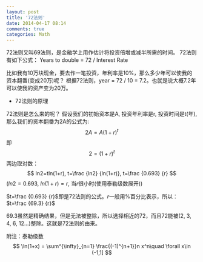 ```yaml
---
layout: post
title: '72法则'
date: 2014-04-17 08:14
comments: true
categories: Math
---
```

72法则又叫69法则，是金融学上用作估计将投资倍增或减半所需的时间。
72法则有如下公式：
Years to double = 72 / Interest Rate

比如我有10万块现金，要去作一笔投资，年利率是10%，那么多少年可以使我的资本翻番(变成20万)呢？
根据72法则，year = 72 / 10 = 7.2。也就是说大概7.2年可以使我的资产变为20万。

* 72法则的原理

72法则是怎么来的呢？
假设我们的初始资本是A, 投资年利率是r, 投资时间是t(年), 那么我们的资本翻番为2A的公式为:
$$
2A=A(1+r)^t
$$
即
$$2=(1+r)^t$$
两边取对数：
$$
ln2=tln(1+r),
t=\frac {ln2} {ln(1+r)},
t=\frac {0.693} {r}
$$
($ln2=0.693$, $ln(1+r)=r$, 当$r$很小时(使用泰勒级数展开))


$t=\frac {0.693} {r}$即是72法则的公式。$r$一般用%百分比表示，所以：$t=\frac {69.3} {r}$

69.3虽然是精确结果，但是无法被整除，所以选择相近的72，而且72能被(2, 3, 4, 6, 12…)整除。这就是72法则的由来。

附注：泰勒级数
$$
\ln(1+x) = \sum^{\infty}_{n=1} \frac{(-1)^{n+1}}n x^n\quad \forall x\in (-1,1]
$$
